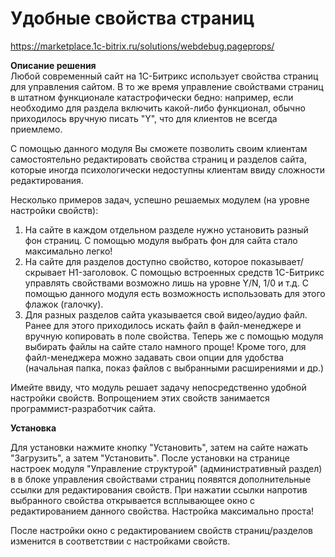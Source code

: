 # Удобные свойства страниц
https://marketplace.1c-bitrix.ru/solutions/webdebug.pageprops/

**Описание решения**  
Любой современный сайт на 1С-Битрикс использует свойства страниц для управления сайтом. В то же время управление свойствами страниц в штатном функционале катастрофически бедно: например, если необходимо для раздела включить какой-либо функционал, обычно приходилось вручную писать "Y", что для клиентов не всегда приемлемо.

С помощью данного модуля Вы сможете позволить своим клиентам самостоятельно редактировать свойства страниц и разделов сайта, которые иногда психологически недоступны клиентам ввиду сложности редактирования.

Несколько примеров задач, успешно решаемых модулем (на уровне настройки свойств):
1. На сайте в каждом отдельном разделе нужно установить разный фон страниц. С помощью модуля выбрать фон для сайта стало максимально легко!
2. На сайте для разделов доступно свойство, которое показывает/скрывает H1-заголовок. С помощью встроенных средств 1С-Битрикс управлять свойствами возможно лишь на уровне Y/N, 1/0 и т.д. С помощью данного модуля есть возможность использовать для этого флажок (галочку).
3. Для разных разделов сайта указывается свой видео/аудио файл. Ранее для этого приходилось искать файл в файл-менеджере и вручную копировать в поле свойства. Теперь же с помощью модуля выбирать файлы на сайте стало намного проще! Кроме того, для файл-менеджера можно задавать свои опции для удобства (начальная папка, показ файлов с выбранными расширениями и др.)

Имейте ввиду, что модуль решает задачу непосредственно удобной настройки свойств. Вопрощением этих свойств занимается программист-разработчик сайта.

**Установка**


Для установки нажмите кнопку "Установить", затем на сайте нажать "Загрузить", а затем "Установить". После установки на странице настроек модуля "Управление структурой" (административный раздел) в в блоке управления свойствами страниц появятся дополнительные ссылки для редактирования свойств. При нажатии ссылки напротив выбранного свойства открывается всплывающее окно с редактированием данного свойства. Настройка максимально проста!

После настройки окно с редактированием свойств страниц/разделов изменится в соответствии с настройками свойств.